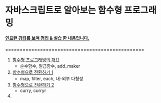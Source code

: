 # 자바스크립트로 알아보는 함수형 프로그래밍

#### [인프런 강좌를 보며 정리 & 실습 한 내용입니다.](https://www.inflearn.com/course/%ED%95%A8%EC%88%98%ED%98%95-%ED%94%84%EB%A1%9C%EA%B7%B8%EB%9E%98%EB%B0%8D/)
================================================

1. [함수형 프로그래밍의 개요](http://1ilsang.blog.me/221229579578)
    -  순수함수, 일급함수, add_maker
2. [함수형으로 전환하기 1](http://1ilsang.blog.me/221232065315)
   - map, filter, each, 내-외부 다형성
3. [함수형으로 전환하기 2](http://1ilsang.blog.me/221232386541)
   - curry, curryr
4. 